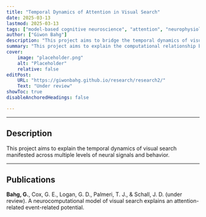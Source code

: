 ```yaml
---
title: "Temporal Dynamics of Attention in Visual Search" 
date: 2025-03-13
lastmod: 2025-03-13
tags: ["model-based cognitive neuroscience", "attention", "neurophysiology", "event-related potential", "N2pc"]
author: ["Giwon Bahg"]
description: "This project aims to bridge the temporal dynamics of visual search between neurophysiology and electrophysiology."
summary: "This project aims to explain the computational relationship between neural firing and the N2pc component measured in visual search tasks."
cover:
    image: "placeholder.png"
    alt: "Placeholder"
    relative: false
editPost:
    URL: "https://giwonbahg.github.io/research/research2/"
    Text: "Under review"
showToc: true
disableAnchoredHeadings: false

---
```


---

## Description

This project aims to explain the temporal dynamics of visual search manifested across multiple levels of neural signals and behavior.


---

## Publications

**Bahg, G.**, Cox, G. E., Logan, G. D., Palmeri, T. J., & Schall, J. D. (under review). A neurocomputational model of visual search explains an attention-related event-related potential.
